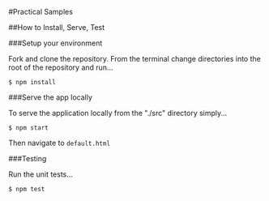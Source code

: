 
#Practical Samples


##How to Install, Serve, Test

###Setup your environment

Fork and clone the repository. From the terminal change directories into the root of the repository and run...

```
$ npm install
```

###Serve the app locally

To serve the application locally from the "./src" directory simply...

```
$ npm start
```

Then navigate to ```default.html```

###Testing

Run the unit tests...

```
$ npm test
```


